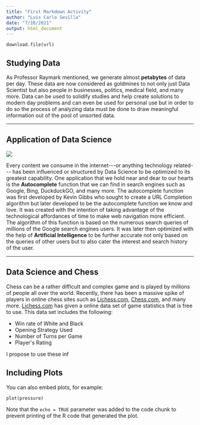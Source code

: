 ```yaml
---
title: "First Markdown Activity"
author: "Luis Carlo Sevilla"
date: "7/10/2021"
output: html_document
---
```

```{r setup}
download.file(url)

```


## Studying Data

As Professor Raymark mentioned, we generate almost **petabytes** of data per day. These data are now considered as goldmines to not only just Data Scientist but also people in businesses, politics, medical field, and many more. Data can be used to solidify studies and help create solutions to modern day problems and can even be used for personal use but in order to do so the process of analyzing data must be done to draw meaningful information out of the pool of unsorted data. 

***

## Application of Data Science
![](https://miro.medium.com/max/700/1*209COHJ1LFfInRPuWQFylQ.png)

Every content we consume in the internet---or anything technology related--- has been influenced or structured by Data Science to be optimized to its greatest capability. One application that we hold near and dear to our hearts is the **Autocomplete** function that we can find in search engines such as Google, Bing, DuckduckGO, and many more. The autocomplete function was first developed by Kevin Gibbs who sought to create a URL Completion algorithm but later developed to be the autocomplete function we know and love. It was created with the intention of taking advantage of the technological affordances of time to make web navigation more efficient. The algorithm of this function is based on the numerous search queries of millions of the Google search engines users. It was later then optimized with the help of **Artificial Intelligence** to be further accurate not only based on the queries of other users but to also cater the interest and search history of the user. 

*** 

## Data Science and Chess

Chess can be a rather difficult and complex game and is played by millions of people all over the world. Recently, there has been a massive spike of players in online chess sites such as [Lichess.com](lichess.com), [Chess.com](Chess.com), and many more. [Lichess.com](lichess.com) has given a online data set of game statistics that is free to use. This data set includes the following:

* Win rate of White and Black
* Opening Strategy Used 
* Number of Turns per Game
* Player's Rating

I propose to use these inf



## Including Plots

You can also embed plots, for example:

```{r pressure, echo=TRUE}
plot(pressure)
```

Note that the `echo = TRUE` parameter was added to the code chunk to prevent printing of the R code that generated the plot.
